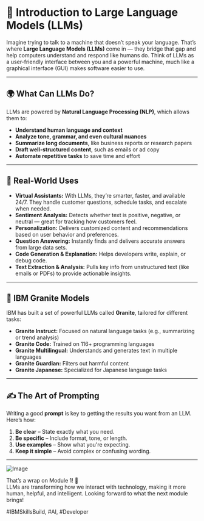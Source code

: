 # 🧠 Introduction to Large Language Models (LLMs)

Imagine trying to talk to a machine that doesn’t speak your language. That’s where **Large Language Models (LLMs)** come in — they bridge that gap and help computers understand and respond like humans do. Think of LLMs as a user-friendly interface between you and a powerful machine, much like a graphical interface (GUI) makes software easier to use.

---

## 🌍 What Can LLMs Do?

LLMs are powered by **Natural Language Processing (NLP)**, which allows them to:

- **Understand human language and context**  
- **Analyze tone, grammar, and even cultural nuances**  
- **Summarize long documents**, like business reports or research papers  
- **Draft well-structured content**, such as emails or ad copy  
- **Automate repetitive tasks** to save time and effort  

---

## 💬 Real-World Uses

- **Virtual Assistants:** With LLMs, they’re smarter, faster, and available 24/7. They handle customer questions, schedule tasks, and escalate when needed.
- **Sentiment Analysis:** Detects whether text is positive, negative, or neutral — great for tracking how customers feel.
- **Personalization:** Delivers customized content and recommendations based on user behavior and preferences.
- **Question Answering:** Instantly finds and delivers accurate answers from large data sets.
- **Code Generation & Explanation:** Helps developers write, explain, or debug code.
- **Text Extraction & Analysis:** Pulls key info from unstructured text (like emails or PDFs) to provide actionable insights.

---

## 🧩 IBM Granite Models

IBM has built a set of powerful LLMs called **Granite**, tailored for different tasks:

- **Granite Instruct:** Focused on natural language tasks (e.g., summarizing or trend analysis)
- **Granite Code:** Trained on 116+ programming languages
- **Granite Multilingual:** Understands and generates text in multiple languages
- **Granite Guardian:** Filters out harmful content
- **Granite Japanese:** Specialized for Japanese language tasks

---

## ✍️ The Art of Prompting

Writing a good **prompt** is key to getting the results you want from an LLM. Here’s how:

1. **Be clear** – State exactly what you need.
2. **Be specific** – Include format, tone, or length.
3. **Use examples** – Show what you're expecting.
4. **Keep it simple** – Avoid complex or confusing wording.

---

![Image](https://github.com/user-attachments/assets/406a3986-d871-40e0-8686-aa526f236aac)

That’s a wrap on Module 1! 🎉  
LLMs are transforming how we interact with technology, making it more human, helpful, and intelligent. Looking forward to what the next module brings!

#IBMSkillsBuild, #AI, #Developer



